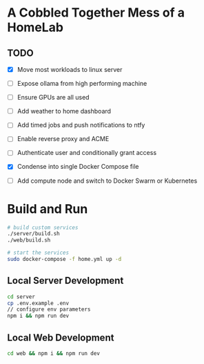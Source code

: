 # A Cobbled Together Mess of a HomeLab

## TODO 

- [x] Move most workloads to linux server
- [ ] Expose ollama from high performing machine
- [ ] Ensure GPUs are all used
- [ ] Add weather to home dashboard
- [ ] Add timed jobs and push notifications to ntfy
- [ ] Enable reverse proxy and ACME
- [ ] Authenticate user and conditionally grant access
- [x] Condense into single Docker Compose file
- [ ] Add compute node and switch to Docker Swarm or Kubernetes


# Build and Run

```bash
# build custom services
./server/build.sh
./web/build.sh

# start the services
sudo docker-compose -f home.yml up -d
```


## Local Server Development
```bash
cd server
cp .env.example .env
// configure env parameters
npm i && npm run dev
```

## Local Web Development
```bash
cd web && npm i && npm run dev
```